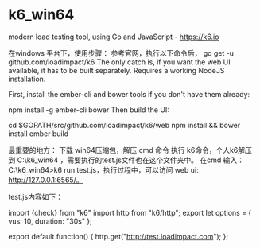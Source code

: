 # k6_win64
 modern load testing tool, using Go and JavaScript - https://k6.io

在windows 平台下，使用步骤：
参考官网，执行以下命令后，
go get -u github.com/loadimpact/k6
The only catch is, if you want the web UI available, it has to be built separately. Requires a working NodeJS installation.

First, install the ember-cli and bower tools if you don't have them already:

npm install -g ember-cli bower
Then build the UI:

cd $GOPATH/src/github.com/loadimpact/k6/web
npm install && bower install
ember build

最重要的地方：
下载 win64压缩包，解压 cmd 命令 执行 k6命令，个人k6解压到 C:\k6_win64 ，需要执行的test.js文件也在这个文件夹中。
在cmd 输入：C:\k6_win64>k6 run  test.js，执行过程中，可以访问   web ui: http://127.0.0.1:6565/。

test.js内容如下：

import {check} from "k6"
import http from "k6/http";
export let options = {
  vus: 10,
  duration: "30s"
};

export default function() {
  http.get("http://test.loadimpact.com");
};
